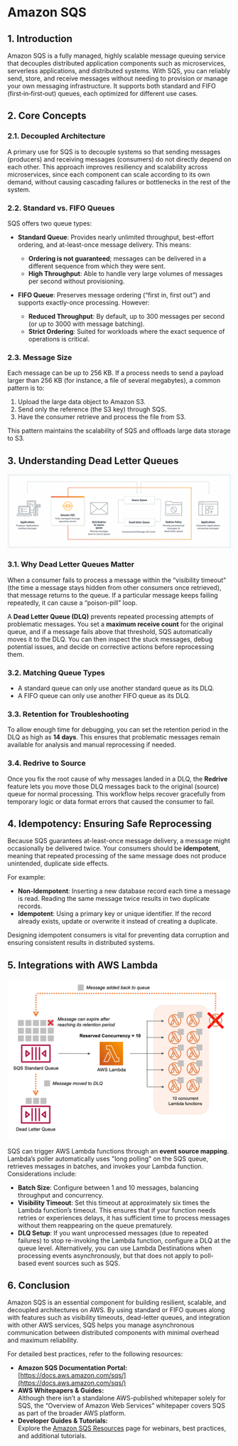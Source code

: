 # Amazon SQS

## 1. Introduction

Amazon SQS is a fully managed, highly scalable message queuing service that decouples distributed application components such as microservices, serverless applications, and distributed systems. With SQS, you can reliably send, store, and receive messages without needing to provision or manage your own messaging infrastructure. It supports both standard and FIFO (first‐in‐first‐out) queues, each optimized for different use cases.

## 2. Core Concepts

### 2.1. Decoupled Architecture

A primary use for SQS is to decouple systems so that sending messages (producers) and receiving messages (consumers) do not directly depend on each other. This approach improves resiliency and scalability across microservices, since each component can scale according to its own demand, without causing cascading failures or bottlenecks in the rest of the system.
### 2.2. Standard vs. FIFO Queues

SQS offers two queue types:

- **Standard Queue**: Provides nearly unlimited throughput, best-effort ordering, and at-least-once message delivery. This means:
    
    - **Ordering is not guaranteed**; messages can be delivered in a different sequence from which they were sent.
    - **High Throughput**: Able to handle very large volumes of messages per second without provisioning.

- **FIFO Queue**: Preserves message ordering (“first in, first out”) and supports exactly-once processing. However:
    
    - **Reduced Throughput**: By default, up to 300 messages per second (or up to 3000 with message batching).
    - **Strict Ordering**: Suited for workloads where the exact sequence of operations is critical.
### 2.3. Message Size

Each message can be up to 256 KB. If a process needs to send a payload larger than 256 KB (for instance, a file of several megabytes), a common pattern is to:

1. Upload the large data object to Amazon S3.
2. Send only the reference (the S3 key) through SQS.
3. Have the consumer retrieve and process the file from S3.

This pattern maintains the scalability of SQS and offloads large data storage to S3.

## 3. Understanding Dead Letter Queues

![sqs-dlq](./_assets/sqs-dlq.png)

### 3.1. Why Dead Letter Queues Matter

When a consumer fails to process a message within the “visibility timeout” (the time a message stays hidden from other consumers once retrieved), that message returns to the queue. If a particular message keeps failing repeatedly, it can cause a “poison-pill” loop.

A **Dead Letter Queue (DLQ)** prevents repeated processing attempts of problematic messages. You set a **maximum receive count** for the original queue, and if a message fails above that threshold, SQS automatically moves it to the DLQ. You can then inspect the stuck messages, debug potential issues, and decide on corrective actions before reprocessing them.

### 3.2. Matching Queue Types

- A standard queue can only use another standard queue as its DLQ.
- A FIFO queue can only use another FIFO queue as its DLQ.

### 3.3. Retention for Troubleshooting

To allow enough time for debugging, you can set the retention period in the DLQ as high as **14 days**. This ensures that problematic messages remain available for analysis and manual reprocessing if needed.

### 3.4. Redrive to Source

Once you fix the root cause of why messages landed in a DLQ, the **Redrive** feature lets you move those DLQ messages back to the original (source) queue for normal processing. This workflow helps recover gracefully from temporary logic or data format errors that caused the consumer to fail.

## 4. Idempotency: Ensuring Safe Reprocessing

Because SQS guarantees at-least-once message delivery, a message might occasionally be delivered twice. Your consumers should be **idempotent**, meaning that repeated processing of the same message does not produce unintended, duplicate side effects.

For example:

- **Non-Idempotent**: Inserting a new database record each time a message is read. Reading the same message twice results in two duplicate records.
- **Idempotent**: Using a primary key or unique identifier. If the record already exists, update or overwrite it instead of creating a duplicate.

Designing idempotent consumers is vital for preventing data corruption and ensuring consistent results in distributed systems.

## 5. Integrations with AWS Lambda

![sqs-lambda](./_assets/sqs-lambda.png)

SQS can trigger AWS Lambda functions through an **event source mapping**. Lambda’s poller automatically uses "long polling" on the SQS queue, retrieves messages in batches, and invokes your Lambda function. Considerations include:

- **Batch Size**: Configure between 1 and 10 messages, balancing throughput and concurrency.
- **Visibility Timeout**: Set this timeout at approximately six times the Lambda function’s timeout. This ensures that if your function needs retries or experiences delays, it has sufficient time to process messages without them reappearing on the queue prematurely.
- **DLQ Setup**: If you want unprocessed messages (due to repeated failures) to stop re-invoking the Lambda function, configure a DLQ at the queue level. Alternatively, you can use Lambda Destinations when processing events asynchronously, but that does not apply to poll-based event sources such as SQS.
## 6. Conclusion

Amazon SQS is an essential component for building resilient, scalable, and decoupled architectures on AWS. By using standard or FIFO queues along with features such as visibility timeouts, dead-letter queues, and integration with other AWS services, SQS helps you manage asynchronous communication between distributed components with minimal overhead and maximum reliability.

For detailed best practices, refer to the following resources:

- **Amazon SQS Documentation Portal:**  
    [https://docs.aws.amazon.com/sqs/](https://docs.aws.amazon.com/sqs/)  
- **AWS Whitepapers & Guides:**  
    Although there isn’t a standalone AWS-published whitepaper solely for SQS, the “Overview of Amazon Web Services” whitepaper covers SQS as part of the broader AWS platform.  
- **Developer Guides & Tutorials:**  
    Explore the [Amazon SQS Resources](https://aws.amazon.com/sqs/resources/) page for webinars, best practices, and additional tutorials.

